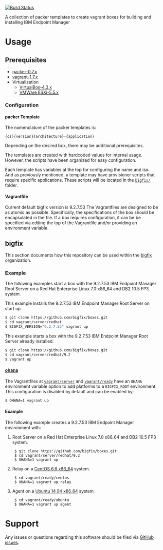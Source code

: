 [![Build Status](https://travis-ci.org/bigfix/boxes.svg?branch=master)](https://travis-ci.org/bigfix/boxes)

A collection of packer templates to create vagrant boxes for building and installing IBM Endpoint Manager

# Usage
## Prerequisites
- [packer-0.7.x](http://www.packer.io/downloads.html)
- [vagrant-1.7.x](http://www.vagrantup.com/downloads.html)
- Virtualization
	- [VirtualBox-4.3.x](https://www.virtualbox.org/wiki/Downloads)
	- [VMWare ESXi-5.5.x](http://www.vmware.com/products/esxi-and-esx/)

### Configuration
#### packer Template
The nomenclature of the packer templates is:

```
{os}{version}{architecture}-{application}
```

Depending on the desired box, there may be additional prerequisites.

The templates are created with hardcoded values for internal usage. However, the scripts have been organized for easy configuration.

Each template has variables at the top for configuring the name and iso. And as previously mentioned, a template may have provisioner scripts that require specific applications. These scripts will be located in the [`bigfix/`](bigfix/) folder.

#### Vagrantfile
Current default bigfix version is 9.2.7.53
The Vagrantfiles are designed to be as atomic as possible. Specifically, the specifications of the box should be encapsulated in the file. If a box requires configuration, it can be be specified via editing the top of the Vagrantfile and/or providing an environment variable.

## bigfix
This section documents how this repository can be used within the [bigfix](http://platdev.sfolab.ibm.com/) organization.

### Example
The following examples start a box with the 9.2.7.53 IBM Endpoint Manager Root Server on a Red Hat Enterprise Linux 7.0 x86_64 and DB2 10.5 FP3 system.

This example installs the 9.2.7.53 IBM Endpoint Manager Root Server on start up.

```bash
$ git clone https://github.com/bigfix/boxes.git
$ cd vagrant/server/redhat
$ BIGFIX_VERSION="9.2.7.53" vagrant up
```

This example starts a box with the 9.2.7.53 IBM Endpoint Manager Root Server already installed:

```bash
$ git clone https://github.com/bigfix/boxes.git
$ cd vagrant/server/redhat/9.2
$ vagrant up
```

#### [ohana](https://youtu.be/-U0xGBNl2fE)
The Vagrantfiles at [`vagrant/server`](vagrant/server) and [`vagrant/ready`](vagrant/ready) have an `OHANA` environment variable option to add platforms to a `BIGFIX_ROOT` environment. This configuration is disabled by default and can be enabled by:

```bash
$ OHANA=1 vagrant up
```

#### Example
The following example creates a 9.2.7.53 IBM Endpoint Manager environment with:

1. Root Server on a Red Hat Enterprise Linux 7.0 x86_64 and DB2 10.5 FP3 system.

        $ git clone https://github.com/bigfix/boxes.git
        $ cd vagrant/server/redhat/9.2
        $ OHANA=1 vagrant up

2. Relay on a [CentOS 6.6 x86_64](https://atlas.hashicorp.com/chef/boxes/centos-6.6) system.

        $ cd vagrant/ready/centos
        $ OHANA=1 vagrant up relay

3. Agent on a [Ubuntu 14.04 x86_64](https://atlas.hashicorp.com/ubuntu/boxes/trusty64) system.

        $ cd vagrant/ready/ubuntu
        $ OHANA=1 vagrant up agent

# Support
Any issues or questions regarding this software should be filed via [GitHub issues](https://github.com/bigfix/boxes/issues).
